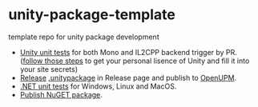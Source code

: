 # unity-package-template
template repo for unity package development

- [Unity unit tests](.github/workflows/unity-test.yaml) for both Mono and IL2CPP backend trigger by PR. ([follow those steps](https://game.ci/docs/github/test-runner#personal-license) to get your personal lisence of Unity and fill it into your site secrets)
- [Release](.github/workflows/publish-upm-package.yml) [.unitypackage](https://github.com/quabug/unity-package-template/releases/tag/v0.0.1) in Release page and publish to [OpenUPM](https://openupm.com/docs/adding-upm-package.html#adding-upm-package).
- [.NET unit tests](.github/workflows/dotnet-unit-test.yml) for Windows, Linux and MacOS.
- [Publish NuGET package](.github/workflows/publish-nuget-package.yml).
